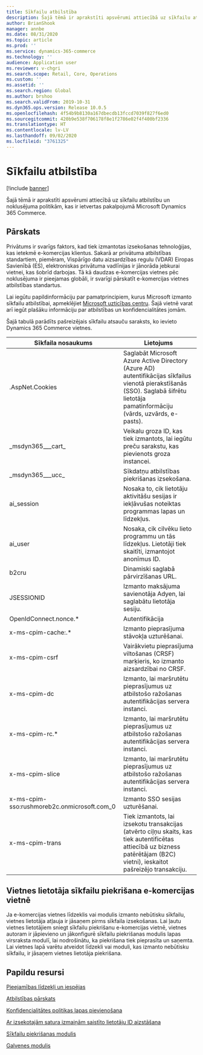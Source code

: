 ```yaml
---
title: Sīkfailu atbilstība
description: Šajā tēmā ir aprakstīti apsvērumi attiecībā uz sīkfailu atbilstību un noklusējuma politikām, kas ir ietvertas pakalpojumā Microsoft Dynamics 365 Commerce.
author: BrianShook
manager: annbe
ms.date: 08/31/2020
ms.topic: article
ms.prod: ''
ms.service: dynamics-365-commerce
ms.technology: ''
audience: Application user
ms.reviewer: v-chgri
ms.search.scope: Retail, Core, Operations
ms.custom: ''
ms.assetid: ''
ms.search.region: Global
ms.author: brshoo
ms.search.validFrom: 2019-10-31
ms.dyn365.ops.version: Release 10.0.5
ms.openlocfilehash: 4f54b9b8130a167dbecdb13fccd7039f827f6ed0
ms.sourcegitcommit: 420b9e538f706178f8e1f2786e02f4f400bf2336
ms.translationtype: HT
ms.contentlocale: lv-LV
ms.lasthandoff: 09/02/2020
ms.locfileid: "3761325"
---
```

# <a name="cookie-compliance"></a>Sīkfailu atbilstība

[!include [banner](includes/banner.md)]

Šajā tēmā ir aprakstīti apsvērumi attiecībā uz sīkfailu atbilstību un noklusējuma politikām, kas ir ietvertas pakalpojumā Microsoft Dynamics 365 Commerce.

## <a name="overview"></a>Pārskats

Privātums ir svarīgs faktors, kad tiek izmantotas izsekošanas tehnoloģijas, kas ietekmē e-komercijas klientus. Sakarā ar privātuma atbilstības standartiem, piemēram, Vispārīgo datu aizsardzības regulu (VDAR) Eiropas Savienībā (ES), elektroniskas privātuma vadlīnijas ir jānorāda jebkurai vietnei, kas šobrīd darbojas. Tā kā daudzas e-komercijas vietnes pēc noklusējuma ir pieejamas globāli, ir svarīgi pārskatīt e-komercijas vietnes atbilstības standartus.

Lai iegūtu papildinformāciju par pamatprincipiem, kurus Microsoft izmanto sīkfailu atbilstībai, apmeklējiet [Microsoft uzticības centru](https://www.microsoft.com/trust-center). Šajā vietnē varat arī iegūt plašāku informāciju par atbilstības un konfidencialitātes jomām.

Šajā tabulā parādīts pašreizējais sīkfailu atsauču saraksts, ko ievieto Dynamics 365 Commerce vietnes.

| Sīkfaila nosaukums                               | Lietojums                                                        |
| ------------------------------------------- | ------------------------------------------------------------ |
| .AspNet.Cookies                             | Saglabāt Microsoft Azure Active Directory (Azure AD) autentifikācijas sīkfailus vienotā pierakstīšanās (SSO). Saglabā šifrētu lietotāja pamatinformāciju (vārds, uzvārds, e-pasts). |
| &#95;msdyn365___cart&#95;                           | Veikalu groza ID, kas tiek izmantots, lai iegūtu preču sarakstu, kas pievienots groza instancei. |
| &#95;msdyn365___ucc&#95;                            | Sīkdatņu atbilstības piekrišanas izsekošana.                          |
| ai_session                                  | Nosaka to, cik lietotāju aktivitāšu sesijas ir iekļāvušas noteiktas programmas lapas un līdzekļus. |
| ai_user                                     | Nosaka, cik cilvēku lieto programmu un tās līdzekļus. Lietotāji tiek skaitīti, izmantojot anonīmus ID. |
| b2cru                                       | Dinamiski saglabā pārvirzīšanas URL.                              |
| JSESSIONID                                  | Izmanto maksājuma savienotāja Adyen, lai saglabātu lietotāja sesiju.       |
| OpenIdConnect.nonce.&#42;                       | Autentifikācija                                               |
| x-ms-cpim-cache:.&#42;                          | Izmanto pieprasījuma stāvokļa uzturēšanai.                      |
| x-ms-cpim-csrf                              | Vairākvietu pieprasījuma viltošanas (CRSF) marķieris, ko izmanto aizsardzībai no CRSF.     |
| x-ms-cpim-dc                                | Izmanto, lai maršrutētu pieprasījumus uz atbilstošo ražošanas autentifikācijas servera instanci. |
| x-ms-cpim-rc.&#42;                              | Izmanto, lai maršrutētu pieprasījumus uz atbilstošo ražošanas autentifikācijas servera instanci. |
| x-ms-cpim-slice                             | Izmanto, lai maršrutētu pieprasījumus uz atbilstošo ražošanas autentifikācijas servera instanci. |
| x-ms-cpim-sso:rushmoreb2c.onmicrosoft.com_0 | Izmanto SSO sesijas uzturēšanai.                        |
| x-ms-cpim-trans                             | Tiek izmantots, lai izsekotu transakcijas (atvērto ciļņu skaits, kas tiek autentificētas attiecībā uz bizness patērētājam (B2C) vietni), ieskaitot pašreizējo transakciju. |

## <a name="site-user-cookie-consent-on-an-e-commerce-site"></a>Vietnes lietotāja sīkfailu piekrišana e-komercijas vietnē 

Ja e-komercijas vietnes līdzeklis vai modulis izmanto nebūtisku sīkfailu, vietnes lietotāja atļauja ir jāsaņem pirms sīkfaila izsekošanas. Lai ļautu vietnes lietotājiem sniegt sīkfailu piekrišanu e-komercijas vietnē, vietnes autoram ir jāpievieno un jākonfigurē sīkfailu piekrišanas modulis lapas virsraksta modulī, lai nodrošinātu, ka piekrišana tiek pieprasīta un saņemta. Lai vietnes lapā varētu atveidot līdzekli vai moduli, kas izmanto nebūtisku sīkfailu, ir jāsaņem vietnes lietotāja piekrišana.

## <a name="additional-resources"></a>Papildu resursi

[Pieejamības līdzekļi un iespējas](accessibility.md)

[Atbilstības pārskats](compliance-overview.md)

[Konfidencialitātes politikas lapas pievienošana](add-privacy-page.md)

[Ar izsekotajām satura izmaiņām saistīto lietotāju ID aizstāšana](replace-IDs-tracked-changes.md)

[Sīkfailu piekrišanas modulis](cookie-consent-module.md) 
 
[Galvenes modulis](author-header-module.md)
